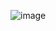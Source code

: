 ![image](https://user-images.githubusercontent.com/67559886/222340320-24363810-03ec-437a-a226-98d68f21ba35.png)

